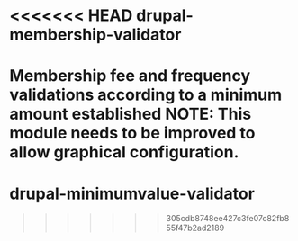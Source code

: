 <<<<<<< HEAD
drupal-membership-validator
=====================

Membership fee and frequency validations according to a minimum amount established
NOTE: This module needs to be improved to allow graphical configuration.
=======
# drupal-minimumvalue-validator
>>>>>>> 305cdb8748ee427c3fe07c82fb855f47b2ad2189
